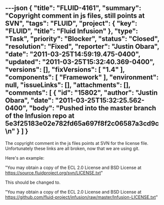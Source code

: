 ---json
{
  "title": "FLUID-4161",
  "summary": "Copyright comment in js files, still points at SVN",
  "tags": "FLUID",
  "project": {
    "key": "FLUID",
    "title": "Fluid Infusion"
  },
  "type": "Task",
  "priority": "Blocker",
  "status": "Closed",
  "resolution": "Fixed",
  "reporter": "Justin Obara",
  "date": "2011-03-25T14:59:19.475-0400",
  "updated": "2011-03-25T15:32:40.369-0400",
  "versions": [],
  "fixVersions": [
    "1.4"
  ],
  "components": [
    "Framework"
  ],
  "environment": null,
  "issueLinks": [],
  "attachments": [],
  "comments": [
    {
      "id": "15802",
      "author": "Justin Obara",
      "date": "2011-03-25T15:32:25.562-0400",
      "body": "Pushed into the master branch of the Infusion repo at 5e3f25183e02e782fd65a697f8f2c06587a3cd9c\n"
    }
  ]
}
---
The copyright comment in the js files points at SVN for the license file. Unfortunately these links are all broken, now that we are using git.

Here's an example:

"You may obtain a copy of the ECL 2.0 License and BSD License at\
<https://source.fluidproject.org/svn/LICENSE.txt>"

This should be changed to.

"You may obtain a copy of the ECL 2.0 License and BSD License at\
<https://github.com/fluid-project/infusion/raw/master/Infusion-LICENSE.txt>"

        